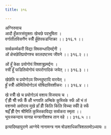 ```yaml
---
title: ३१६

---
```

अग्निरुवाच  
आदौ हूँकारसंयुक्ताः खेचछे पदभूषिता ।  
वर्गातीतविसर्गेण स्त्रीँ हूँक्षेपफडन्तिक्रा ।। ३१६.१ ।।  
  
सर्व्वकर्म्मकरी विद्या विषसन्धादिमर्द्दनी ।  
ओं क्षेचछेतिप्रयोगश्च कालदष्टस्य जीवने ।। ३१६.२ ।।  
  
ओं हूँ केक्षः प्रयोगोयं विषशत्रुप्रमर्द्दनः ।  
स्त्रीं हूँ फडितियोगोयं पापरोगादिकं जयेत् ।। ३१६.३ ।।  
  
खेछेति च प्रयोगोऽय विघ्नदुष्टादि वारयेत् ।  
ह्रुँ स्त्रीँ ओमितियोगोऽयं योषिदाविवशीकरः ।। ३१६.४ ।।  
  
खे स्त्रीँ खे च प्रयोगोऽयं वशाय विजयाय च ।  
एँ ह्रीँ श्रीँ स्फँ कैँ क्षौँ भगवति अम्बिके कुब्जिके स्फँ ओं भं तं  
वशनमो अवोराय मुखे व्राँ व्रीँ किलि किलि विच्चा स्फीँ हे स्फँ  
 श्रईँ ह्रीँ ऐण श्रीमिति कुब्जिकाविद्या सर्व्वकरा स्मृता ।।  
भूयःस्कन्दाय यानाह मन्त्रानीशश्च तान वहे ।। ३१६.५ ।।  
  
इत्यादिमहापुराणे आग्नेये नानामन्त्र नाम षोडशाधिकत्रिशततमोऽध्यायः ॥